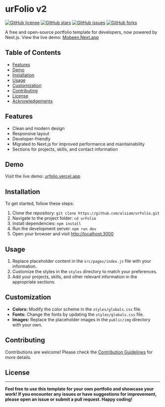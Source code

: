 # urFolio v2

[![GitHub license](https://img.shields.io/github/license/alsiam/urFolio)](https://github.com/alsiam/urFolio/blob/main/LICENSE)
[![GitHub stars](https://img.shields.io/github/stars/alsiam/urFolio)](https://github.com/alsiam/urFolio/stargazers)
[![GitHub issues](https://img.shields.io/github/issues/alsiam/urFolio)](https://github.com/alsiam/urFolio/issues)
[![GitHub forks](https://img.shields.io/github/forks/alsiam/urFolio)](https://github.com/alsiam/urFolio/network)

A free and open-source portfolio template for developers, now powered by Next.js. View the live demo: [Mobeen.Next.app](https://mobeen-ahmad-portfolio.netlify.app/)

## Table of Contents

- [Features](#features)
- [Demo](#demo)
- [Installation](#installation)
- [Usage](#usage)
- [Customization](#customization)
- [Contributing](#contributing)
- [License](#license)
- [Acknowledgements](#acknowledgements)

## Features

- Clean and modern design
- Responsive layout
- Developer-friendly
- Migrated to Next.js for improved performance and maintainability
- Sections for projects, skills, and contact information

## Demo

Visit the live demo: [urfolio.vercel.app](https://urfolio.vercel.app)

## Installation

To get started, follow these steps:

1. Clone the repository: `git clone https://github.com/alsiam/urFolio.git`
2. Navigate to the project folder: `cd urFolio`
3. Install dependencies: `npm install`
4. Run the development server: `npm run dev`
5. Open your browser and visit [http://localhost:3000](http://localhost:3000)

## Usage

1. Replace placeholder content in the `src/pages/index.js` file with your information.
2. Customize the styles in the `styles` directory to match your preferences.
3. Add your projects, skills, and other relevant information in the appropriate sections.

## Customization

- **Colors:** Modify the color scheme in the `styles/globals.css` file.
- **Fonts:** Change the fonts by updating the `styles/globals.css` file.
- **Images:** Replace the placeholder images in the `public/img` directory with your own.

## Contributing

Contributions are welcome! Please check the [Contribution Guidelines](CONTRIBUTING.md) for more details.

## License



---

**Feel free to use this template for your own portfolio and showcase your work! If you encounter any issues or have suggestions for improvement, please open an issue or submit a pull request. Happy coding!**
